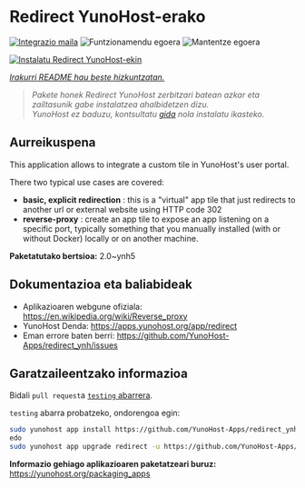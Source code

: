 <!--
Ohart ongi: README hau automatikoki sortu da <https://github.com/YunoHost/apps/tree/master/tools/readme_generator>ri esker
EZ editatu eskuz.
-->

# Redirect YunoHost-erako

[![Integrazio maila](https://dash.yunohost.org/integration/redirect.svg)](https://ci-apps.yunohost.org/ci/apps/redirect/) ![Funtzionamendu egoera](https://ci-apps.yunohost.org/ci/badges/redirect.status.svg) ![Mantentze egoera](https://ci-apps.yunohost.org/ci/badges/redirect.maintain.svg)

[![Instalatu Redirect YunoHost-ekin](https://install-app.yunohost.org/install-with-yunohost.svg)](https://install-app.yunohost.org/?app=redirect)

*[Irakurri README hau beste hizkuntzatan.](./ALL_README.md)*

> *Pakete honek Redirect YunoHost zerbitzari batean azkar eta zailtasunik gabe instalatzea ahalbidetzen dizu.*  
> *YunoHost ez baduzu, kontsultatu [gida](https://yunohost.org/install) nola instalatu ikasteko.*

## Aurreikuspena

This application allows to integrate a custom tile in YunoHost's user portal.

There two typical use cases are covered:
- **basic, explicit redirection** : this is a "virtual" app tile that just redirects to another url or external website using HTTP code 302
- **reverse-proxy** : create an app tile to expose an app listening on a specific port, typically something that you manually installed (with or without Docker) locally or on another machine.


**Paketatutako bertsioa:** 2.0~ynh5
## Dokumentazioa eta baliabideak

- Aplikazioaren webgune ofiziala: <https://en.wikipedia.org/wiki/Reverse_proxy>
- YunoHost Denda: <https://apps.yunohost.org/app/redirect>
- Eman errore baten berri: <https://github.com/YunoHost-Apps/redirect_ynh/issues>

## Garatzaileentzako informazioa

Bidali `pull request`a [`testing` abarrera](https://github.com/YunoHost-Apps/redirect_ynh/tree/testing).

`testing` abarra probatzeko, ondorengoa egin:

```bash
sudo yunohost app install https://github.com/YunoHost-Apps/redirect_ynh/tree/testing --debug
edo
sudo yunohost app upgrade redirect -u https://github.com/YunoHost-Apps/redirect_ynh/tree/testing --debug
```

**Informazio gehiago aplikazioaren paketatzeari buruz:** <https://yunohost.org/packaging_apps>
